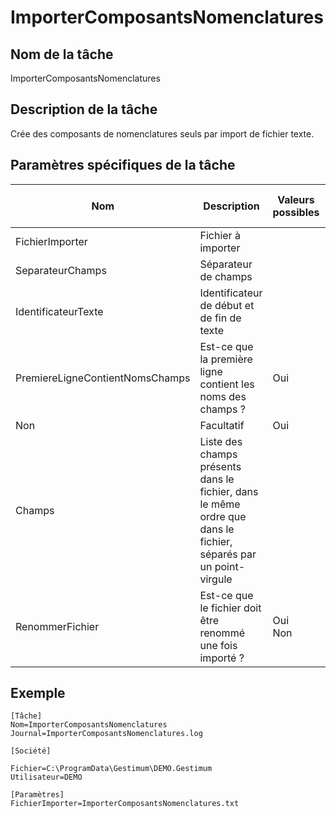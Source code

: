 # ImporterComposantsNomenclatures

## Nom de la tâche


ImporterComposantsNomenclatures


## Description de la tâche


Crée des composants de nomenclatures seuls par import de fichier texte.


## Paramètres spécifiques de la tâche










| Nom | Description | Valeurs possibles | Présence | Valeur par défaut |
|---|---|---|---|---|
| FichierImporter | Fichier à importer |   | Obligatoire |   |
| SeparateurChamps | Séparateur de champs |   | Facultatif | ; |
| IdentificateurTexte | Identificateur de début et de fin de texte |   | Facultatif |   |
| PremiereLigneContientNomsChamps | Est-ce que la première ligne contient les noms des champs ? | Oui
Non | Facultatif | Oui |
| Champs | Liste des champs présents dans le fichier, dans le même ordre que dans le fichier, séparés par un point-virgule |   | Facultatif |   |
| RenommerFichier | Est-ce que le fichier doit être renommé une fois importé ? | Oui <br>Non | Facultatif | Non |


## Exemple


````
[Tâche]
Nom=ImporterComposantsNomenclatures
Journal=ImporterComposantsNomenclatures.log

[Société]

Fichier=C:\ProgramData\Gestimum\DEMO.Gestimum
Utilisateur=DEMO

[Paramètres]
FichierImporter=ImporterComposantsNomenclatures.txt
````

